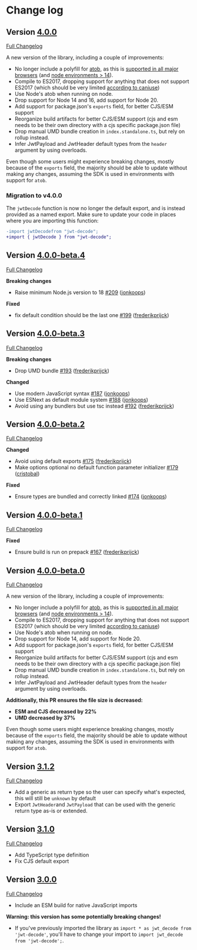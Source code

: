 # Change log

## Version [4.0.0](https://github.com/auth0/jwt-decode/releases/tag/v4.0.0)

[Full Changelog](https://github.com/auth0/jwt-decode/compare/v3.1.2..v4.0.0)

A new version of the library, including a couple of improvements:

- No longer include a polyfill for [atob](https://developer.mozilla.org/en-US/docs/Web/API/atob), as this is [supported in all major browsers](https://caniuse.com/?search=atob) (and [node environments > 14](https://developer.mozilla.org/en-US/docs/Web/API/atob#browser_compatibility)).
- Compile to ES2017, dropping support for anything that does not support ES2017 (which should be very limited [according to caniuse](https://caniuse.com/?search=es2017))
- Use Node's atob when running on node.
- Drop support for Node 14 and 16, add support for Node 20.
- Add support for package.json's `exports` field, for better CJS/ESM support
- Reorganize build artifacts for better CJS/ESM support (cjs and esm needs to be their own directory with a cjs specific package.json file)
- Drop manual UMD bundle creation in `index.standalone.ts`, but rely on rollup instead.
- Infer JwtPayload and JwtHeader default types from the `header` argument by using overloads.

Even though some users might experience breaking changes, mostly because of the `exports` field, the majority should be able to update without making any changes, assuming the SDK is used in environments with support for `atob`.

### Migration to v4.0.0

The `jwtDecode` function is now no longer the default export, and is instead provided as a named export. Make sure to update your code in places where you are importing this function:

```diff
-import jwtDecodefrom "jwt-decode";
+import { jwtDecode } from "jwt-decode";
```

## Version [4.0.0-beta.4](https://github.com/auth0/jwt-decode/releases/tag/v4.0.0-beta.4)

[Full Changelog](https://github.com/auth0/jwt-decode/compare/v4.0.0-beta.3..v4.0.0-beta.4)

**Breaking changes**
- Raise minimum Node.js version to 18 [\#209](https://github.com/auth0/jwt-decode/pull/209) ([jonkoops](https://github.com/jonkoops))

**Fixed**
- fix default condition should be the last one [\#199](https://github.com/auth0/jwt-decode/pull/199) ([frederikprijck](https://github.com/frederikprijck))

## Version [4.0.0-beta.3](https://github.com/auth0/jwt-decode/releases/tag/v4.0.0-beta.3)

[Full Changelog](https://github.com/auth0/jwt-decode/compare/v4.0.0-beta.2..v4.0.0-beta.3)

**Breaking changes**
- Drop UMD bundle [\#193](https://github.com/auth0/jwt-decode/pull/193) ([frederikprijck](https://github.com/frederikprijck))

**Changed**
- Use modern JavaScript syntax [\#187](https://github.com/auth0/jwt-decode/pull/187) ([jonkoops](https://github.com/jonkoops))
- Use ESNext as default module system [\#188](https://github.com/auth0/jwt-decode/pull/188) ([jonkoops](https://github.com/jonkoops))
- Avoid using any bundlers but use tsc instead [\#192](https://github.com/auth0/jwt-decode/pull/192) ([frederikprijck](https://github.com/frederikprijck))

## Version [4.0.0-beta.2](https://github.com/auth0/jwt-decode/releases/tag/v4.0.0-beta.2)

[Full Changelog](https://github.com/auth0/jwt-decode/compare/v4.0.0-beta.1..v4.0.0-beta.2)

**Changed**
- Avoid using default exports [\#175](https://github.com/auth0/jwt-decode/pull/175) ([frederikprijck](https://github.com/frederikprijck))
- Make options optional no default function parameter initializer [\#179](https://github.com/auth0/jwt-decode/pull/179) ([cristobal](https://github.com/cristobal))

**Fixed**
- Ensure types are bundled and correctly linked [\#174](https://github.com/auth0/jwt-decode/pull/174) ([jonkoops](https://github.com/jonkoops))

## Version [4.0.0-beta.1](https://github.com/auth0/jwt-decode/releases/tag/v4.0.0-beta.1)

[Full Changelog](https://github.com/auth0/jwt-decode/compare/v4.0.0-beta.0..v4.0.0-beta.1)

**Fixed**
- Ensure build is run on prepack [\#167](https://github.com/auth0/jwt-decode/pull/167) ([frederikprijck](https://github.com/frederikprijck))

## Version [4.0.0-beta.0](https://github.com/auth0/jwt-decode/releases/tag/v4.0.0-beta.0)

[Full Changelog](https://github.com/auth0/jwt-decode/compare/v3.1.2..v4.0.0-beta.0)

A new version of the library, including a couple of improvements:

- No longer include a polyfill for [atob](https://developer.mozilla.org/en-US/docs/Web/API/atob), as this is [supported in all major browsers](https://caniuse.com/?search=atob) (and [node environments > 14](https://developer.mozilla.org/en-US/docs/Web/API/atob#browser_compatibility)).
- Compile to ES2017, dropping support for anything that does not support ES2017 (which should be very limited [according to caniuse](https://caniuse.com/?search=es2017))
- Use Node's atob when running on node.
- Drop support for Node 14, add support for Node 20.
- Add support for package.json's `exports` field, for better CJS/ESM support
- Reorganize build artifacts for better CJS/ESM support (cjs and esm needs to be their own directory with a cjs specific package.json file)
- Drop manual UMD bundle creation in `index.standalone.ts`, but rely on rollup instead.
- Infer JwtPayload and JwtHeader default types from the `header` argument by using overloads.

**Additionally, this PR ensures the file size is decreased:**

- **ESM and CJS decreased by 22%**
- **UMD decreased by 37%**

Even though some users might experience breaking changes, mostly because of the `exports` field, the majority should be able to update without making any changes, assuming the SDK is used in environments with support for `atob`.

## Version [3.1.2](https://github.com/auth0/jwt-decode/releases/tag/v3.1.2)

[Full Changelog](https://github.com/auth0/jwt-decode/compare/v3.1.1..v3.1.2)

- Add a generic as return type so the user can specify what's expected, this will still be `unknown` by default
- Export `JwtHeader`and `JwtPayload` that can be used with the generic return type as-is or extended.

## Version [3.1.0](https://github.com/auth0/jwt-decode/releases/tag/v3.1.0)

[Full Changelog](https://github.com/auth0/jwt-decode/compare/v3.0.0..v3.1.0)

- Add TypeScript type definition
- Fix CJS default export

## Version [3.0.0](https://github.com/auth0/jwt-decode/releases/tag/v3.0.0)

[Full Changelog](https://github.com/auth0/jwt-decode/compare/v2.0.0..v3.0.0)

- Include an ESM build for native JavaScript imports

**Warning: this version has some potentially breaking changes!**

- If you've previously imported the library as `import * as jwt_decode from 'jwt-decode'`, you'll have to change your import to `import jwt_decode from 'jwt-decode';`.
